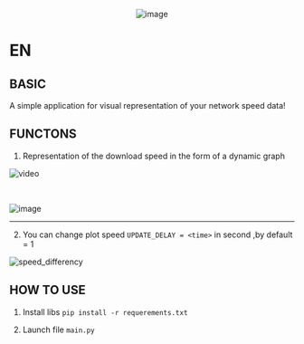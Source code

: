 <div id="header" align="center">

![image](https://github.com/IvanIsak2000/network-speed/blob/master/logo.png)

</div>

EN
==

BASIC
--
A simple application for visual representation of your network speed data!

FUNCTONS
--
1. Representation of the download speed in the form of a dynamic graph

![video](https://user-images.githubusercontent.com/79650307/227215706-46e3c26a-e8c9-4031-bc36-7dae521f91cf.gif)

<br>

![image](https://user-images.githubusercontent.com/79650307/227699076-d0101105-748d-418b-940e-e5e06d967804.png)


<hr>

2. You can change plot speed 
``UPDATE_DELAY = <time>`` in second ,by default = 1

![speed_differency](https://user-images.githubusercontent.com/79650307/227700391-92cf1442-1802-4b5c-88db-dee86dbadb65.gif)



HOW TO USE
--

1. Install libs
``pip install -r requerements.txt``

2. Launch file 
``main.py``


